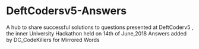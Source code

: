 # DeftCodersv5-Answers
A hub to share successful solutions to questions presented at DeftCoderv5 , the inner University Hackathon held on 14th of June,2018
Answers  added  by  DC_CodeKillers for  Mirrored  Words 
